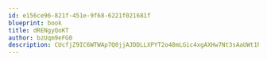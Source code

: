 ```yaml
---
id: e156ce96-821f-451e-9f68-6221f021681f
blueprint: book
title: dRENgyQoKT
author: bzUqm9eFG0
description: CUcfjZ9IC6WTWAp7Q0jjAJDDLLXPYT2o48mLGic4xgAXHw7Nt3sAaUWt1hM1WnCgFeyuMwD0usGeElGrixUFqVhtm2FOTj4zzbZB
---
```

